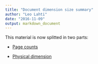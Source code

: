 ```yaml
---
title: "Document dimension size summary"
author: "Leo Lahti"
date: "2016-11-09"
output: markdown_document
---
```


This material is now splitted in two parts:

  * [Page counts](pagecount.md)

  * [Physical dimension](dimension.md)


